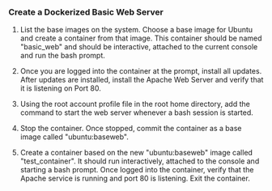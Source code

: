 ### Create a Dockerized Basic Web Server

1. List the base images on the system. Choose a base image for Ubuntu and create a container from that image. This container should be named "basic_web" and should be interactive, attached to the current console and run the bash prompt.

2. Once you are logged into the container at the prompt, install all updates. After updates are installed, install the Apache Web Server and verify that it is listening on Port 80.

3. Using the root account profile file in the root home directory, add the command to start the web server whenever a bash session is started. 

4. Stop the container. Once stopped, commit the container as a base image called "ubuntu:baseweb".

5. Create a container based on the new "ubuntu:baseweb" image called "test_container". It should run interactively, attached to the console and starting a bash prompt. Once logged into the container, verify that the Apache service is running and port 80 is listening. Exit the container.
